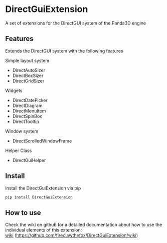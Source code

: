 # DirectGuiExtension
A set of extensions for the DirectGUI system of the Panda3D engine

## Features
Extends the DirectGUI system with the following features

Simple layout system
- DirectAutoSizer
- DirectBoxSizer
- DirectGridSizer

Widgets
- DirectDatePicker
- DirectDiagram
- DirectMenuItem
- DirectSpinBox
- DirectTooltip

Window system
- DirectScrolledWindowFrame

Helper Class
- DirectGuiHelper

## Install
Install the DirectGuiExtension via pip

```bash
pip install DirectGuiExtension
```

## How to use

Check the wiki on github for a detailed documentation about how to use the individual elements of this extension:<br>
<a href="https://github.com/fireclawthefox/DirectGuiExtension/wiki">wiki</a> (https://github.com/fireclawthefox/DirectGuiExtension/wiki)
